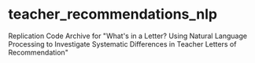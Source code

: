 # teacher_recommendations_nlp
Replication Code Archive for "What's in a Letter? Using Natural Language Processing to Investigate Systematic Differences in Teacher Letters of Recommendation"
